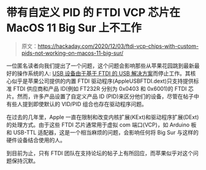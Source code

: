 # 带有自定义 PID 的 FTDI VCP 芯片在 MacOS 11 Big Sur 上不工作

> 原文：<https://hackaday.com/2020/12/03/ftdi-vcp-chips-with-custom-pids-not-working-on-macos-11-big-sur/>

一位匿名读者向我们提出了一个问题，这个问题会影响那些从苹果花园跳到最新最好的操作系统的人: [USB 设备由于基于 FTDI 的 USB 解决方案](https://www.ftdicommunity.com/index.php?topic=547.0)而停止工作。其核心似乎是苹果公司提供的内置 FTDI 驱动程序(AppleUSBFTDI.dext)只支持提供标准 FTDI 供应商和产品 ID(例如 FT232R 分别为 0x0403 和 0x6001)的 FTDI 芯片。然而，许多产品设置了自定义产品 ID (PID)来区分他们的设备，尽管在帖子中有些人提到即使默认的 VID/PID 组合也存在驱动程序问题。

在过去的几年里，Apple 一直在限制和改变内核扩展(KExt)和驱动程序扩展(DExt)的处理方式。由于这些 FTDI 芯片通常用于虚拟 com 端口(VCP)，如 Arduino 板和 USB-TTL 适配器，这是一个相当麻烦的问题，会影响任何将 Big Sur 与这样的硬件设备结合使用的人。

到目前为止，只有 FTDI 团队在支持论坛的帖子上有所回应，而苹果似乎对这个问题保持沉默。
